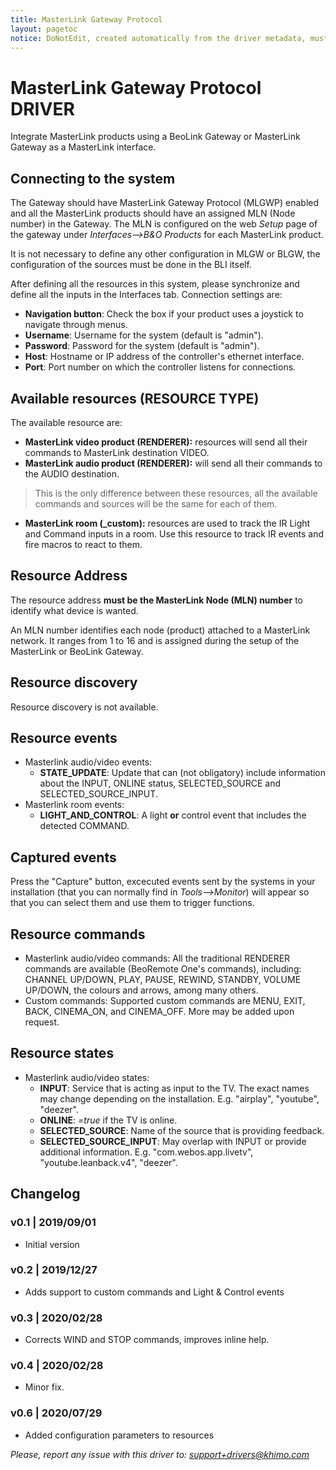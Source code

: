 ```yaml
---
title: MasterLink Gateway Protocol
layout: pagetoc
notice: DoNotEdit, created automatically from the driver metadata, must be updated on the driver itself
---
```

# MasterLink Gateway Protocol DRIVER

Integrate MasterLink products using a BeoLink Gateway or MasterLink Gateway as a MasterLink interface.


## Connecting to the system

The Gateway should have MasterLink Gateway Protocol (MLGWP) enabled and all the MasterLink products should have an assigned MLN (Node number) in the Gateway. The MLN is configured on the web _Setup_ page of the gateway under *Interfaces-->B&O Products* for each MasterLink product.

It is not necessary to define any other configuration in MLGW or BLGW, the configuration of the sources must be done in the BLI itself.

After defining all the resources in this system, please synchronize and define all the inputs in the Interfaces tab.
Connection settings are:
 - **Navigation button**: Check the box if your product uses a joystick to navigate through menus.
 - **Username**: Username for the system (default is "admin").
 - **Password**: Password for the system (default is "admin").
 - **Host**: Hostname or IP address of the controller's ethernet interface.
 - **Port**: Port number on which the controller listens for connections.

## Available resources (RESOURCE TYPE)

The available resource are:
 - **MasterLink video product (RENDERER):** resources will send all their commands to MasterLink destination VIDEO.
 - **MasterLink audio product (RENDERER):** will send all their commands to the AUDIO destination. 

> This is the only difference between these resources, all the available commands and sources will be the same for each of them.

 - **MasterLink room (_custom):** resources are used to track the IR Light and Command inputs in a room. Use this resource to track IR events and fire macros to react to them.


## Resource Address

The resource address **must be the MasterLink Node (MLN) number** to identify what device is wanted.

An MLN number identifies each node (product) attached to a MasterLink network. It ranges from 1 to 16 and is assigned during the setup of the MasterLink or BeoLink Gateway.

## Resource discovery

Resource discovery is not available.

## Resource events

- Masterlink audio/video events:
  - **STATE_UPDATE**: Update that can (not obligatory) include information about the INPUT, ONLINE status, SELECTED_SOURCE and SELECTED_SOURCE_INPUT.
- Masterlink room events:
  - **LIGHT_AND_CONTROL**: A light **or** control event that includes the detected COMMAND.

## Captured events

Press the "Capture" button, excecuted events sent by the systems in your installation (that you can normally find in _Tools-->Monitor_) will appear so that you can select them and use them to trigger functions.

## Resource commands

 - Masterlink audio/video commands: All the traditional RENDERER commands are available (BeoRemote One's commands), including: CHANNEL UP/DOWN, PLAY, PAUSE, REWIND, STANDBY, VOLUME UP/DOWN, the colours and arrows, among many others.
 - Custom commands: Supported custom commands are MENU, EXIT, BACK, CINEMA_ON, and CINEMA_OFF. More may be added upon request.

## Resource states

- Masterlink audio/video states:
  - **INPUT**: Service that is acting as input to the TV. The exact names may change depending on the installation. E.g. "airplay", "youtube", "deezer".
  - **ONLINE**: _=true_ if the TV is online.
  - **SELECTED_SOURCE**: Name of the source that is providing feedback.
  - **SELECTED_SOURCE_INPUT**: May overlap with INPUT or provide additional information. E.g. "com.webos.app.livetv", "youtube.leanback.v4", "deezer".


## Changelog
 
### v0.1 | 2019/09/01
 - Initial version

### v0.2 | 2019/12/27 
 - Adds support to custom commands and Light & Control events

### v0.3 | 2020/02/28 
 - Corrects WIND and STOP commands, improves inline help.

### v0.4 | 2020/02/28 
 - Minor fix.

### v0.6 | 2020/07/29
 - Added configuration parameters to resources


*Please, report any issue with this driver to: support+drivers@khimo.com*